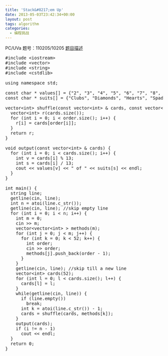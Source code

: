 ```yaml
---
title: 'Stack&#8217;em Up'
date: 2013-05-03T23:42:34+00:00
layout: post
tags: algorithm
categories:
  - 编程挑战
---
```

PC/UVa 题号：110205/10205 <a href="http://uva.onlinejudge.org/index.php?option=com_onlinejudge&Itemid=8&page=show_problem&problem=1146" target="_blank">题目描述</a><!--more-->

<pre class="brush: cpp; title: ; notranslate" title="">#include &lt;iostream&gt;
#include &lt;vector&gt;
#include &lt;string&gt;
#include &lt;cstdlib&gt;

using namespace std;

const char * values[] = {"2", "3", "4", "5", "6", "7", "8", "9", "10", "Jack", "Queen", "King", "Ace"};
const char * suits[] = {"Clubs", "Diamonds", "Hearts", "Spades"};

vector&lt;int&gt; shuffle(const vector&lt;int&gt; & cards, const vector&lt;int&gt; & order) {
  vector&lt;int&gt; r(cards.size());
  for (int i = 0; i &lt; order.size(); i++) {
    r[i] = cards[order[i]];
  }
  return r;
}

void output(const vector&lt;int&gt; & cards) {
  for (int i = 0; i &lt; cards.size(); i++) {
    int v = cards[i] % 13;
    int s = cards[i] / 13;
    cout &lt;&lt; values[v] &lt;&lt; " of " &lt;&lt; suits[s] &lt;&lt; endl;
  }
}

int main() {
  string line;
  getline(cin, line);
  int n = atoi(line.c_str());
  getline(cin, line); //skip empty line
  for (int i = 0; i &lt; n; i++) {
    int m = 0;
    cin &gt;&gt; m;
    vector&lt;vector&lt;int&gt; &gt; methods(m);
    for (int j = 0; j &lt; m; j++) {
      for (int k = 0; k &lt; 52; k++) {
        int order;
        cin &gt;&gt; order;
        methods[j].push_back(order - 1);
      }
    }
    getline(cin, line); //skip till a new line
    vector&lt;int&gt; cards(52);
    for (int l = 0; l &lt; cards.size(); l++) {
      cards[l] = l;
    }
    while(getline(cin, line)) {
      if (line.empty())
        break;
      int k = atoi(line.c_str()) - 1;
      cards = shuffle(cards, methods[k]);
    }
    output(cards);
    if (i != n - 1)
      cout &lt;&lt; endl;
  }
  return 0;
}
</pre>

<div class="addtoany_share_save_container addtoany_content_bottom">
  <div class="a2a_kit a2a_kit_size_32 addtoany_list a2a_target" id="wpa2a_10">
    <a class="a2a_button_facebook" href="http://www.addtoany.com/add_to/facebook?linkurl=http%3A%2F%2Fkuangtong.me%2F2013%2F05%2F03%2Fstackem-up%2F&linkname=Stack%E2%80%99em%20Up" title="Facebook" rel="nofollow" target="_blank"></a><a class="a2a_button_twitter" href="http://www.addtoany.com/add_to/twitter?linkurl=http%3A%2F%2Fkuangtong.me%2F2013%2F05%2F03%2Fstackem-up%2F&linkname=Stack%E2%80%99em%20Up" title="Twitter" rel="nofollow" target="_blank"></a><a class="a2a_button_google_plus" href="http://www.addtoany.com/add_to/google_plus?linkurl=http%3A%2F%2Fkuangtong.me%2F2013%2F05%2F03%2Fstackem-up%2F&linkname=Stack%E2%80%99em%20Up" title="Google+" rel="nofollow" target="_blank"></a><a class="a2a_button_sina_weibo" href="http://www.addtoany.com/add_to/sina_weibo?linkurl=http%3A%2F%2Fkuangtong.me%2F2013%2F05%2F03%2Fstackem-up%2F&linkname=Stack%E2%80%99em%20Up" title="Sina Weibo" rel="nofollow" target="_blank"></a><a class="a2a_dd addtoany_share_save" href="https://www.addtoany.com/share_save"></a>
  </div>
</div>